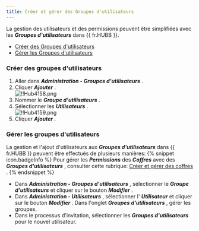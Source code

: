 ```yaml
---
title: Créer et gérer des Groupes d'utilisateurs
---
```

La gestion des utilisateurs et des permissions peuvent être simplifiées avec les ***Groupes d'utilisateurs*** dans {{ fr.HUBB }}.  

* [Créer des Groupes d'utilisateurs](#créer-des-groupes-dutilisateurs) 
* [Gérer les Groupes d'utilisateurs](#gérer-les-groupes-dutilisateurs)  

### Créer des groupes d'utilisateurs 

1. Aller dans ***Administration - Groupes d'utilisateurs*** . 
1. Cliquer ***Ajouter*** .  
![!!Hub4158.png](https://webdevolutions.azureedge.net/docs/fr/hub/Hub4158.png) 
1. Nommer le ***Groupe d'utilisateurs*** . 
1. Sélectionner les ***Utilisateurs*** .  
![!!Hub4159.png](https://webdevolutions.azureedge.net/docs/fr/hub/Hub4159.png) 
1. Cliquer ***Ajouter*** . 

### Gérer les groupes d'utilisateurs 

La gestion et l'ajout d'utilisateurs aux ***Groupes d'utilisateurs*** dans {{ fr.HUBB }} peuvent être effectués de plusieurs manières: 
{% snippet icon.badgeInfo %} 
Pour gérer les ***Permissions*** des ***Coffres*** avec des ***Groupes d'utilisateurs*** , consulter cette rubrique: [Créer et gérer des coffres](/fr/hub/web-interface/hub-overview/administration/management/vaults/create-manage-vaults/) . 
{% endsnippet %}
 
* Dans ***Administration - Groupes d'utilisateurs*** , sélectionner le ***Groupe d'utilisateurs*** et cliquer sur le bouton ***Modifier*** . 
* Dans ***Administration - Utilisateurs*** , sélectionner l' ***Utilisateur*** et cliquer sur le bouton ***Modifier*** . Dans l'onglet ***Groupes d'utilisateurs*** , gérer les groupes. 
* Dans le processus d'invitation, sélectionner les ***Groupes d'utilisateurs*** pour le nouvel utilisateur. 

